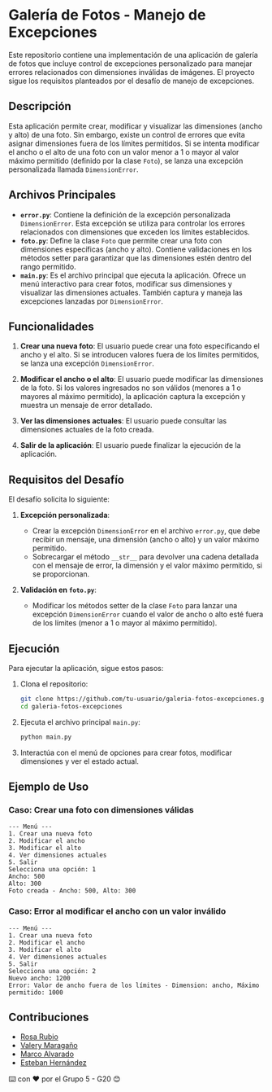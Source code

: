 # Galería de Fotos - Manejo de Excepciones

Este repositorio contiene una implementación de una aplicación de galería de fotos que incluye control de excepciones personalizado para manejar errores relacionados con dimensiones inválidas de imágenes. El proyecto sigue los requisitos planteados por el desafío de manejo de excepciones.

## Descripción

Esta aplicación permite crear, modificar y visualizar las dimensiones (ancho y alto) de una foto. Sin embargo, existe un control de errores que evita asignar dimensiones fuera de los límites permitidos. Si se intenta modificar el ancho o el alto de una foto con un valor menor a 1 o mayor al valor máximo permitido (definido por la clase `Foto`), se lanza una excepción personalizada llamada `DimensionError`.

## Archivos Principales

- **`error.py`**: Contiene la definición de la excepción personalizada `DimensionError`. Esta excepción se utiliza para controlar los errores relacionados con dimensiones que exceden los límites establecidos.
- **`foto.py`**: Define la clase `Foto` que permite crear una foto con dimensiones específicas (ancho y alto). Contiene validaciones en los métodos setter para garantizar que las dimensiones estén dentro del rango permitido.
- **`main.py`**: Es el archivo principal que ejecuta la aplicación. Ofrece un menú interactivo para crear fotos, modificar sus dimensiones y visualizar las dimensiones actuales. También captura y maneja las excepciones lanzadas por `DimensionError`.

## Funcionalidades

1. **Crear una nueva foto**: El usuario puede crear una foto especificando el ancho y el alto. Si se introducen valores fuera de los límites permitidos, se lanza una excepción `DimensionError`.
   
2. **Modificar el ancho o el alto**: El usuario puede modificar las dimensiones de la foto. Si los valores ingresados no son válidos (menores a 1 o mayores al máximo permitido), la aplicación captura la excepción y muestra un mensaje de error detallado.

3. **Ver las dimensiones actuales**: El usuario puede consultar las dimensiones actuales de la foto creada.

4. **Salir de la aplicación**: El usuario puede finalizar la ejecución de la aplicación.

## Requisitos del Desafío

El desafío solicita lo siguiente:

1. **Excepción personalizada**:
   - Crear la excepción `DimensionError` en el archivo `error.py`, que debe recibir un mensaje, una dimensión (ancho o alto) y un valor máximo permitido.
   - Sobrecargar el método `__str__` para devolver una cadena detallada con el mensaje de error, la dimensión y el valor máximo permitido, si se proporcionan.

2. **Validación en `foto.py`**:
   - Modificar los métodos setter de la clase `Foto` para lanzar una excepción `DimensionError` cuando el valor de ancho o alto esté fuera de los límites (menor a 1 o mayor al máximo permitido).

## Ejecución

Para ejecutar la aplicación, sigue estos pasos:

1. Clona el repositorio:
   ```bash
   git clone https://github.com/tu-usuario/galeria-fotos-excepciones.git
   cd galeria-fotos-excepciones
   ```

2. Ejecuta el archivo principal `main.py`:
   ```bash
   python main.py
   ```

3. Interactúa con el menú de opciones para crear fotos, modificar dimensiones y ver el estado actual.

## Ejemplo de Uso

### Caso: Crear una foto con dimensiones válidas

```
--- Menú ---
1. Crear una nueva foto
2. Modificar el ancho
3. Modificar el alto
4. Ver dimensiones actuales
5. Salir
Selecciona una opción: 1
Ancho: 500
Alto: 300
Foto creada - Ancho: 500, Alto: 300
```

### Caso: Error al modificar el ancho con un valor inválido

```
--- Menú ---
1. Crear una nueva foto
2. Modificar el ancho
3. Modificar el alto
4. Ver dimensiones actuales
5. Salir
Selecciona una opción: 2
Nuevo ancho: 1200
Error: Valor de ancho fuera de los límites - Dimension: ancho, Máximo permitido: 1000
```
## Contribuciones

- [Rosa Rubio](https://github.com/PaulinaRubioP)
- [Valery Maragaño](https://github.com/Valyxp)
- [Marco Alvarado](https://github.com/7pixel-cl)
- [Esteban Hernández](https://github.com/stivhc)

⌨️ con ❤️ por el Grupo 5 - G20 😊
